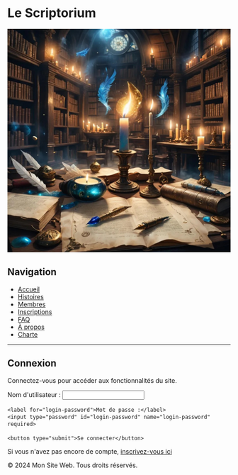 
# Le Scriptorium

![Texte alternatif](assets/files/header-image.jpg)

## Navigation
- [Accueil](index.md)
- [Histoires](histoires.md)
- [Membres](membres.md)
- [Inscriptions](inscriptions.md)
- [FAQ](pages/faq.md)
- [À propos](pages/about.md)
- [Charte](pages/charte.md)

---


## Connexion

Connectez-vous pour accéder aux fonctionnalités du site.

<form action="https://formspree.io/f/xanwgqnz" method="post">
    <label for="login-username">Nom d'utilisateur :</label>
    <input type="text" id="login-username" name="login-username" required>

    <label for="login-password">Mot de passe :</label>
    <input type="password" id="login-password" name="login-password" required>

    <button type="submit">Se connecter</button>
</form>

Si vous n'avez pas encore de compte, [inscrivez-vous ici](inscriptions.md)

<footer>
    <p>&copy; 2024 Mon Site Web. Tous droits réservés.</p>
</footer>
